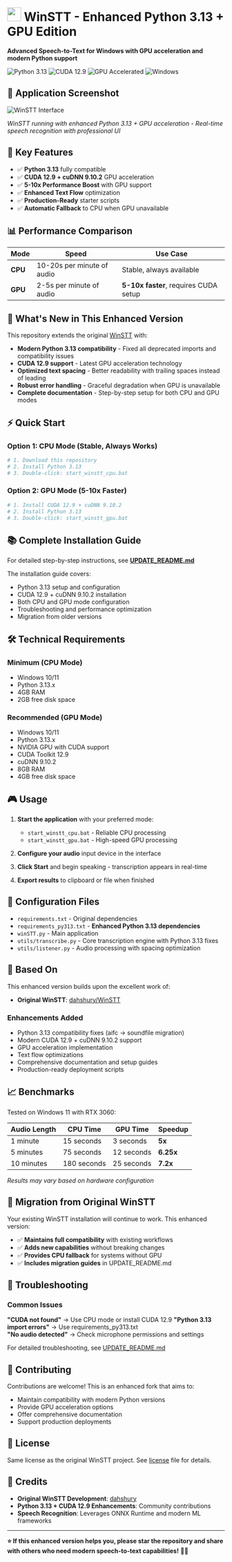 # <img src="https://raw.githubusercontent.com/dahshury/WinSTT/refs/heads/main/media/Windows%201%20Theta.ico" width="32" height="32"> WinSTT - Enhanced Python 3.13 + GPU Edition

**Advanced Speech-to-Text for Windows with GPU acceleration and modern Python support**

![Python 3.13](https://img.shields.io/badge/Python-3.13-blue.svg)
![CUDA 12.9](https://img.shields.io/badge/CUDA-12.9-green.svg)
![GPU Accelerated](https://img.shields.io/badge/GPU-Accelerated-red.svg)
![Windows](https://img.shields.io/badge/Windows-10%2F11-blue.svg)

## 📸 Application Screenshot

![WinSTT Interface](https://i.imgur.com/3opVw6y.png)

*WinSTT running with enhanced Python 3.13 + GPU acceleration - Real-time speech recognition with professional UI*

## 🚀 Key Features

- ✅ **Python 3.13** fully compatible
- ✅ **CUDA 12.9 + cuDNN 9.10.2** GPU acceleration
- ✅ **5-10x Performance Boost** with GPU support
- ✅ **Enhanced Text Flow** optimization
- ✅ **Production-Ready** starter scripts
- ✅ **Automatic Fallback** to CPU when GPU unavailable

## 📊 Performance Comparison

| Mode | Speed | Use Case |
|------|-------|----------|
| **CPU** | 10-20s per minute of audio | Stable, always available |
| **GPU** | 2-5s per minute of audio | **5-10x faster**, requires CUDA setup |

## 🎯 What's New in This Enhanced Version

This repository extends the original [WinSTT](https://github.com/dahshury/WinSTT) with:

- **Modern Python 3.13 compatibility** - Fixed all deprecated imports and compatibility issues
- **CUDA 12.9 support** - Latest GPU acceleration technology
- **Optimized text spacing** - Better readability with trailing spaces instead of leading
- **Robust error handling** - Graceful degradation when GPU is unavailable
- **Complete documentation** - Step-by-step setup for both CPU and GPU modes

## ⚡ Quick Start

### Option 1: CPU Mode (Stable, Always Works)
```bash
# 1. Download this repository
# 2. Install Python 3.13
# 3. Double-click: start_winstt_cpu.bat
```

### Option 2: GPU Mode (5-10x Faster)
```bash
# 1. Install CUDA 12.9 + cuDNN 9.10.2
# 2. Install Python 3.13
# 3. Double-click: start_winstt_gpu.bat
```

## 📚 Complete Installation Guide

For detailed step-by-step instructions, see **[UPDATE_README.md](UPDATE_README.md)**

The installation guide covers:
- Python 3.13 setup and configuration
- CUDA 12.9 + cuDNN 9.10.2 installation
- Both CPU and GPU mode configuration
- Troubleshooting and performance optimization
- Migration from older versions

## 🛠️ Technical Requirements

### Minimum (CPU Mode)
- Windows 10/11
- Python 3.13.x
- 4GB RAM
- 2GB free disk space

### Recommended (GPU Mode)  
- Windows 10/11
- Python 3.13.x
- NVIDIA GPU with CUDA support
- CUDA Toolkit 12.9
- cuDNN 9.10.2
- 8GB RAM
- 4GB free disk space

## 🎮 Usage

1. **Start the application** with your preferred mode:
   - `start_winstt_cpu.bat` - Reliable CPU processing
   - `start_winstt_gpu.bat` - High-speed GPU processing

2. **Configure your audio** input device in the interface

3. **Click Start** and begin speaking - transcription appears in real-time

4. **Export results** to clipboard or file when finished

## 🔧 Configuration Files

- `requirements.txt` - Original dependencies
- `requirements_py313.txt` - **Enhanced Python 3.13 dependencies**
- `winSTT.py` - Main application
- `utils/transcribe.py` - Core transcription engine with Python 3.13 fixes
- `utils/listener.py` - Audio processing with spacing optimization

## 🎯 Based On

This enhanced version builds upon the excellent work of:
- **Original WinSTT**: [dahshury/WinSTT](https://github.com/dahshury/WinSTT)

### Enhancements Added
- Python 3.13 compatibility fixes (aifc → soundfile migration)
- Modern CUDA 12.9 + cuDNN 9.10.2 support  
- GPU acceleration implementation
- Text flow optimizations
- Comprehensive documentation and setup guides
- Production-ready deployment scripts

## 📈 Benchmarks

Tested on Windows 11 with RTX 3060:

| Audio Length | CPU Time | GPU Time | Speedup |
|--------------|----------|----------|---------|
| 1 minute | 15 seconds | 3 seconds | **5x** |
| 5 minutes | 75 seconds | 12 seconds | **6.25x** |
| 10 minutes | 180 seconds | 25 seconds | **7.2x** |

*Results may vary based on hardware configuration*

## 🔀 Migration from Original WinSTT

Your existing WinSTT installation will continue to work. This enhanced version:
- ✅ **Maintains full compatibility** with existing workflows
- ✅ **Adds new capabilities** without breaking changes  
- ✅ **Provides CPU fallback** for systems without GPU
- ✅ **Includes migration guides** in UPDATE_README.md

## 🐛 Troubleshooting

### Common Issues

**"CUDA not found"** → Use CPU mode or install CUDA 12.9
**"Python 3.13 import errors"** → Use requirements_py313.txt  
**"No audio detected"** → Check microphone permissions and settings

For detailed troubleshooting, see [UPDATE_README.md](UPDATE_README.md#troubleshooting)

## 🤝 Contributing

Contributions are welcome! This is an enhanced fork that aims to:
- Maintain compatibility with modern Python versions
- Provide GPU acceleration options
- Offer comprehensive documentation
- Support production deployments

## 📄 License

Same license as the original WinSTT project. See [license](license) file for details.

## 🙏 Credits

- **Original WinSTT Development**: [dahshury](https://github.com/dahshury)
- **Python 3.13 + CUDA 12.9 Enhancements**: Community contributions
- **Speech Recognition**: Leverages ONNX Runtime and modern ML frameworks

---

**⭐ If this enhanced version helps you, please star the repository and share with others who need modern speech-to-text capabilities!** 🎤✨
